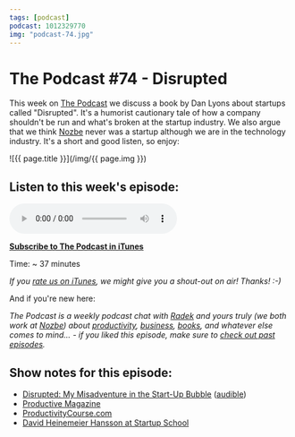 ```yaml
---
tags: [podcast]
podcast: 1012329770
img: "podcast-74.jpg"
---
```


# The Podcast #74 - Disrupted

This week on [The Podcast][p] we discuss a book by Dan Lyons about startups called "Disrupted". It's a humorist cautionary tale of how a company shouldn't be run and what's broken at the startup industry. We also argue that we think [Nozbe][n] never was a startup although we are in the technology industry. It's a short and good listen, so enjoy:

<!--More-->

![{{ page.title }}](/img/{{ page.img }})

## Listen to this week's episode:

<audio controls>
<source src="https://files.nozbe.com/podcast/074.mp3" type="audio/mpeg">
</audio>

**[Subscribe to The Podcast in iTunes][i]**

Time: ~ 37 minutes

*If you [rate us on iTunes][i], we might give you a shout-out on air! Thanks! :-)*

And if you're new here:

*The Podcast is a weekly podcast chat with [Radek][r] and yours truly (we both work at [Nozbe][n]) about [productivity](/productivity), [business](/business), [books](/books), and whatever else comes to mind… - if you liked this episode, make sure to [check out past episodes](/podcast).*

## Show notes for this episode:

  * [Disrupted: My Misadventure in the Start-Up Bubble](https://www.amazon.com/Disrupted-My-Misadventure-Start-Up-Bubble/dp/0316306088/) ([audible](http://www.audible.com/pd/Bios-Memoirs/Disrupted-Audiobook/B01DDV7SXY/))
  * [Productive Magazine](http://productivemag.com/)
  * [ProductivityCourse.com](http://productivitycourse.com/)
  * [David Heinemeier Hansson at Startup School](https://www.youtube.com/watch?v=0CDXJ6bMkMY)

[e]: /podcast-74

[p]: /podcast
[n]: https://nozbe.com/?a=mike
[r]: https://michael.gratis/radex
[i]: https://michael.gratis/thepodcast
